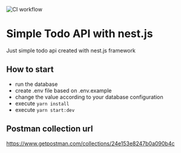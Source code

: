 ![CI workflow](https://github.com/brilliantDjaka/simple-todo-api-with-nest/actions/workflows/main.yml/badge.svg)

# Simple Todo API with nest.js
Just simple todo api created with nest.js framework

## How to start
- run the database
- create .env file based on .env.example
- change the value according to your database configuration
- execute `yarn install`
- execute  `yarn start:dev`

## Postman collection url
https://www.getpostman.com/collections/24e153e8247b0a090b4c